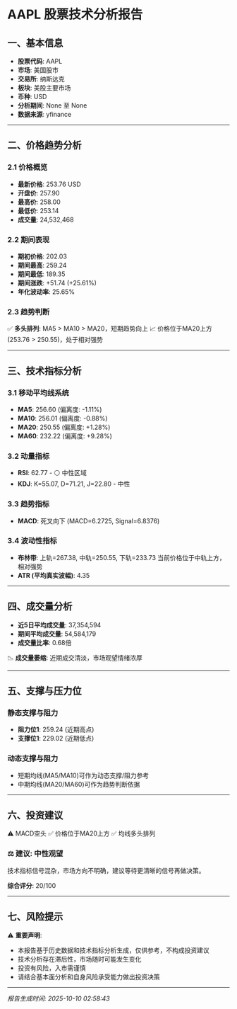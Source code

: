 
# AAPL 股票技术分析报告

## 一、基本信息

- **股票代码**: AAPL
- **市场**: 美国股市
- **交易所**: 纳斯达克
- **板块**: 美股主要市场
- **币种**: USD
- **分析期间**: None 至 None
- **数据来源**: yfinance

---

## 二、价格趋势分析

### 2.1 价格概览
- **最新价格**: 253.76 USD
- **开盘价**: 257.90
- **最高价**: 258.00
- **最低价**: 253.14
- **成交量**: 24,532,468

### 2.2 期间表现
- **期初价格**: 202.03
- **期间最高**: 259.24
- **期间最低**: 189.35
- **期间涨跌**: +51.74 (+25.61%)
- **年化波动率**: 25.65%

### 2.3 趋势判断
✅ **多头排列**: MA5 > MA10 > MA20，短期趋势向上
📈 价格位于MA20上方 (253.76 > 250.55)，处于相对强势

---

## 三、技术指标分析

### 3.1 移动平均线系统
- **MA5**: 256.60 (偏离度: -1.11%)
- **MA10**: 256.01 (偏离度: -0.88%)
- **MA20**: 250.55 (偏离度: +1.28%)
- **MA60**: 232.22 (偏离度: +9.28%)

### 3.2 动量指标
- **RSI**: 62.77 - ⚪ 中性区域
- **KDJ**: K=55.07, D=71.21, J=22.80 - 中性

### 3.3 趋势指标
- **MACD**: 死叉向下 (MACD=6.2725, Signal=6.8376)

### 3.4 波动性指标
- **布林带**: 上轨=267.38, 中轨=250.55, 下轨=233.73
  当前价格位于中轨上方，相对强势
- **ATR (平均真实波幅)**: 4.35

---

## 四、成交量分析


- **近5日平均成交量**: 37,354,594
- **期间平均成交量**: 54,584,179
- **成交量比率**: 0.68倍

📉 **成交量萎缩**: 近期成交清淡，市场观望情绪浓厚

---

## 五、支撑与压力位


### 静态支撑与阻力
- **阻力位1**: 259.24 (近期高点)
- **支撑位1**: 229.02 (近期低点)

### 动态支撑与阻力
- 短期均线(MA5/MA10)可作为动态支撑/阻力参考
- 中期均线(MA20/MA60)可作为趋势判断依据


---

## 六、投资建议

⚠️ MACD空头
✅ 价格位于MA20上方
✅ 均线多头排列

### ⚖️ **建议: 中性观望**
技术指标信号混杂，市场方向不明确，建议等待更清晰的信号再做决策。

**综合评分**: 20/100

---

## 七、风险提示

⚠️ **重要声明**:
- 本报告基于历史数据和技术指标分析生成，仅供参考，不构成投资建议
- 技术分析存在滞后性，市场随时可能发生变化
- 投资有风险，入市需谨慎
- 请结合基本面分析和自身风险承受能力做出投资决策

---

*报告生成时间: 2025-10-10 02:58:43*
